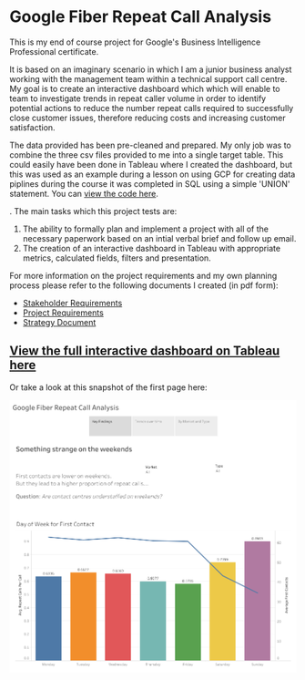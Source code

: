# Google Fiber Repeat Call Analysis

This is my end of course project for Google's Business Intelligence Professional certificate.

It is based on an imaginary scenario in which I am a junior business analyst working with the management team within a technical support call centre. My goal is to create an interactive dashboard which which will enable to team to investigate trends in repeat caller volume in order to identify potential actions to reduce the number repeat calls required to successfully close customer issues, therefore reducing costs and increasing customer satisfaction.

The data provided has been pre-cleaned and prepared. My only job was to combine the three csv files provided to me into a single target table. This could easily have been done in Tableau where I created the dashboard, but this was used as an example during a lesson on using GCP for creating data piplines during the course it was completed in SQL using a simple 'UNION' statement. You can [view the code here](https://github.com/TheDataDean/google-bi-cert-project_google-fiber/blob/main/union.sql).

. The main tasks which this project tests are:

1) The ability to formally plan and implement a project with all of the necessary paperwork based on an intial verbal brief and follow up email.
2) The creation of an interactive dashboard in Tableau with appropriate metrics, calculated fields, filters and presentation.

For more information on the project requirements and my own planning process please refer to the following documents I created (in pdf form):

* [Stakeholder Requirements](https://github.com/TheDataDean/google-bi-cert-project_google-fiber/blob/main/Stakeholder-Requirements-Document_Google-Fiber.pdf)
* [Project Requirements](https://github.com/TheDataDean/google-bi-cert-project_google-fiber/blob/main/Project-Requirements-Document_Google-Fiber.pdf)
* [Strategy Document](https://github.com/TheDataDean/google-bi-cert-project_google-fiber/blob/main/Strategy-Document_Google-Fiber.pdf)

## [View the full interactive dashboard on Tableau here](https://public.tableau.com/app/profile/dean.walsh/viz/GoogleFiberRepeatCallAnalysis_17084368882100/GoogleFiberRepeatCallAnalysis)

Or take a look at this snapshot of the first page here:

![Google Fiber repeat call analysis story on Tableau](https://github.com/TheDataDean/google-bi-cert-project_google-fiber/blob/main/Google%20Fiber%20Repeat%20Call%20Analysis.png)
